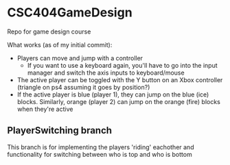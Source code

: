 # CSC404GameDesign
Repo for game design course

What works (as of my initial commit):

* Players can move and jump with a controller
  * If you want to use a keyboard again, you'll have to go into the input manager and switch the axis inputs to keyboard/mouse
* The active player can be toggled with the Y button on an Xbox controller (triangle on ps4 assuming it goes by position?)
* If the active player is blue (player 1), they can jump on the blue (ice) blocks.  Similarly, orange (player 2) can jump on the orange (fire) blocks when they're active


## PlayerSwitching branch

This branch is for implementing the players 'riding' eachother and functionality for switching between who is top and who is bottom
